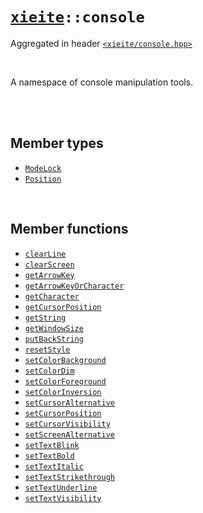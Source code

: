 # [`xieite`](../README.md)`::console`
Aggregated in header [`<xieite/console.hpp>`](../include/xieite/console.hpp)

<br/>

A namespace of console manipulation tools.

<br/><br/>

## Member types
- [`ModeLock`](../docs/console/ModeLock.md)
- [`Position`](../docs/console/Position.md)

<br/>

## Member functions
- [`clearLine`](../docs/console/clearLine.md)
- [`clearScreen`](../docs/console/clearScreen.md)
- [`getArrowKey`](../docs/console/getArrowKey.md)
- [`getArrowKeyOrCharacter`](../docs/console/getArrowKeyOrCharacter.md)
- [`getCharacter`](../docs/console/getCharacter.md)
- [`getCursorPosition`](../docs/console/getCursorPosition.md)
- [`getString`](../docs/console/getString.md)
- [`getWindowSize`](../docs/console/getWindowSize.md)
- [`putBackString`](../docs/console/putBackString.md)
- [`resetStyle`](../docs/console/resetStyle.md)
- [`setColorBackground`](../docs/console/setColorBackground.md)
- [`setColorDim`](../docs/console/setColorDim.md)
- [`setColorForeground`](../docs/console/setColorForeground.md)
- [`setColorInversion`](../docs/console/setColorInversion.md)
- [`setCursorAlternative`](../docs/console/setCursorAlternative.md)
- [`setCursorPosition`](../docs/console/setCursorPosition.md)
- [`setCursorVisibility`](../docs/console/setCursorVisibility.md)
- [`setScreenAlternative`](../docs/console/setScreenAlternative.md)
- [`setTextBlink`](../docs/console/setTextBlink.md)
- [`setTextBold`](../docs/console/setTextBold.md)
- [`setTextItalic`](../docs/console/setTextItalic.md)
- [`setTextStrikethrough`](../docs/console/setTextStrikethrough.md)
- [`setTextUnderline`](../docs/console/setTextUnderline.md)
- [`setTextVisibility`](../docs/console/setTextVisibility.md)
